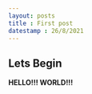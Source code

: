 ```yaml
---
layout: posts
title : First post
datestamp : 26/8/2021
---
```


## Lets Begin

**HELLO!!! WORLD!!!**

